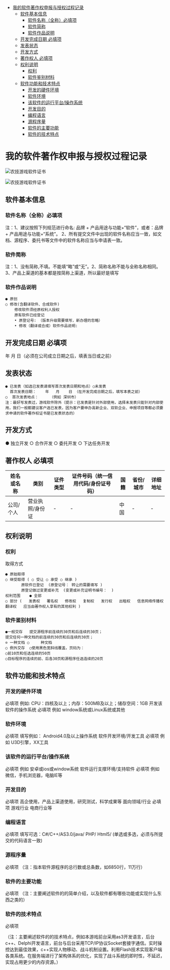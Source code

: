 <!-- TOC -->

- [我的软件著作权申报与授权过程记录](#我的软件著作权申报与授权过程记录)
  - [软件基本信息](#软件基本信息)
    - [软件名称（全称）必填项](#软件名称全称必填项)
    - [软件简称](#软件简称)
    - [软件作品说明](#软件作品说明)
  - [开发完成日期 必填项](#开发完成日期-必填项)
  - [发表状态](#发表状态)
  - [开发方式](#开发方式)
  - [著作权人 必填项](#著作权人-必填项)
  - [权利说明](#权利说明)
    - [权利](#权利)
    - [软件鉴别材料](#软件鉴别材料)
  - [软件功能和技术特点](#软件功能和技术特点)
    - [开发的硬件环境](#开发的硬件环境)
    - [软件环境](#软件环境)
    - [该软件的运行平台/操作系统](#该软件的运行平台操作系统)
    - [开发目的](#开发目的)
    - [编程语言](#编程语言)
    - [源程序量](#源程序量)
    - [软件的主要功能](#软件的主要功能)
    - [软件的技术特点](#软件的技术特点)

<!-- /TOC -->


# 我的软件著作权申报与授权过程记录


![农技游戏软件证书](/images/SoftwareCopyright/农技游戏软件证书.jpg)  

![农技游戏软件证书](/images/SoftwareCopyright/农技科教游戏APP证书.jpg)  

## 软件基本信息


### 软件名称（全称）必填项

注：1、建议按照下列规范进行命名: 品牌 + 产品用途与功能+“软件”，或者：品牌 + 产品用途与功能+“系统”。 2、所有提交文件中出现的软件名称应当一致，如文档、源程序、委托书等文件中的软件名称应当与申请表一致。

### 软件简称

注：1、没有简称,不填。不能填“略”或“无”。2、简称名称不能与全称名称相同。3、产品上渠道的基本都是按简称上渠道，所以最好是填写

### 软件作品说明

```
● 原创   
○ 修改(含翻译软件、合成软件)   
    修改软件须经原权利人授权  
    原有软件已经登记  
    • 原登记号: （版本升级需要填写，新办理的忽略）  
    • 修改（翻译或合成）软件作品说明:  
```

## 开发完成日期 必填项

年     月    日（必须在公司成立日期之后，填表当日或之前）

## 发表状态

```
● 已发表（如选已发表请填写首次发表日期和地点）○未发表
  首次发表日期：    年   月    日 （在开发完成日期之后，填写本表之前）
○  首次发表地点：     （例如 深圳市）
注：最好写发表过，游戏软件除外（提示：已发表是针对外部使用，选择未发表只能针对内部使用，我们一般都建议客户选已发表，因为客户要申办高新企业、双软企业、申报项目等都必须要求申请的软件著作权证书是已发表状态的）
```
## 开发方式

● 独立开发 ○ 合作开发 ○ 委托开发 ○ 下达任务开发 

## 著作权人 必填项

姓名或名称|类别|证件类型|证件号码（统一信用代码/身份证号码）|国籍|省份/城市|详细地址
---|---|---|---|---|---|---
公司/个人|营业执照/身份证|-	|-	|中国|-|-	


## 权利说明	

### 权利

取得方式	
```
● 原始取得
○ 继受取得 ( ○ 受让 ○ 承受 ○ 继承 )
       原软件已登记  (原登记号： 转让的需要填写 )
       原登记做过变更或补充  (变更或补充证明书编号：  ) 
权利范围	● 全部
○ 部分 (   发表权   署名权   修改权   复制权   发行权   出租权   信息网络传播权   翻译权   应当由著作权人享有的其他权利 ) 
```
### 软件鉴别材料	
```
●一般交存 	提交源程序前连续的30页和后连续的30页；
提交任何一种文档的前连续的30页和后连续的30页；
⊙ 一种文档 ○     种文档 
○ 例外交存 	○使用黑色宽斜线覆盖，页码为：  
○前10页和任选连续的50页 
○目标程序的连续的前、后各30页和源程序任选连续的20页 
```
## 软件功能和技术特点	


### 开发的硬件环境

必填项	例如: CPU：四核及以上；内存：500MB及以上；储存空间：1GB	开发该软件的操作系统
必填项	例如 window系统或Linux系统或其他

### 软件环境

必填项	填写例如： Android4.0及以上操作系统	软件开发环境/开发工具
必填项	例如 U3D引擎，XX工具

### 该软件的运行平台/操作系统

必填项	例如 安卓或ios或window系统	软件运行支撑环境/支持软件
必填项	例如 微信，手机浏览器，电脑IE等

### 开发目的
必填项	高企使用，产品上渠道使用，研究测试，科学成果等	面向领域/行业
必填项	游戏行业 电商行业等

### 编程语言
必填项	填写可选：C#/C++/AS3.0/java/ PHP/ Html5/ (单选或多选，必须与所提交的代码语言一致)


### 源程序量

必填项	   （注：指本软件源程序的总行数或总条数，如6850行，11万行）

### 软件的主要功能

必填项	（注：主要阐述软件的的简单介绍，以及软件都有哪些功能或实现什么东西之类的）

### 软件的技术特点

必填项	

（注：主要阐述软件的的技术特点，例如本游戏前台采用as3开发语言，后台c++、Delphi开发语言，前台与后台采用TCP/IP协议Socket套接字通信。实时操控达到最佳效果，c++实现人物移动、战斗机制设置。利用Flash技术实现客户端各类系统。在服务端进行了架构体系的优化，实现了战斗系统的即时性，不延迟，实现占用更少的内存资源。）

